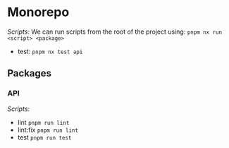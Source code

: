 # Monorepo

*Scripts:*
We can run scripts from the root of the project using:  `pnpm nx run <script> <package>`
- test: `pnpm nx test api`

## Packages

### API

*Scripts:*
- lint `pnpm run lint`
- lint:fix `pnpm run lint`
- test `pnpm run test`

